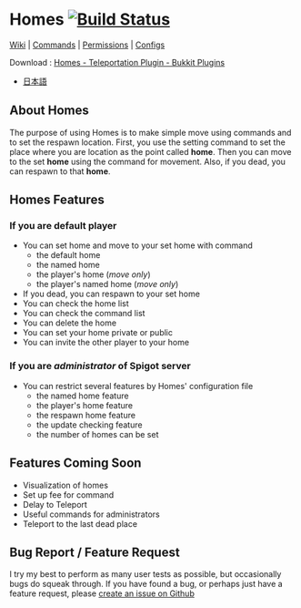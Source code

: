 # Homes [![Build Status](https://travis-ci.org/MasahiroSaito/Homes.svg?branch=master)](https://travis-ci.org/MasahiroSaito/Homes)

[Wiki](./wiki) | [Commands](./wiki/Commands) | [Permissions](./wiki/Permissions) | [Configs](./wiki/Configs)

Download : [Homes - Teleportation Plugin - Bukkit Plugins](https://dev.bukkit.org/projects/homes-teleportation-plugin)

- [日本語](./README_JA.md)

## About Homes

The purpose of using Homes is to make simple move using commands and to set the respawn location. First, you use the setting command to set the place where you are location as the point called **home**. Then you can move to the set **home** using the command for movement. Also, if you dead, you can respawn to that **home**.

## Homes Features

### If you are default player

- You can set home and move to your set home with command
    - the default home
    - the named home
    - the player's home (_move only_)
    - the player's named home (_move only_)
- If you dead, you can respawn to your set home
- You can check the home list
- You can check the command list
- You can delete the home
- You can set your home private or public
- You can invite the other player to your home

### If you are _administrator_ of Spigot server

- You can restrict several features by Homes' configuration file
    - the named home feature
    - the player's home feature
    - the respawn home feature
    - the update checking feature
    - the number of homes can be set

## Features Coming Soon

- Visualization of homes
- Set up fee for command
- Delay to Teleport
- Useful commands for administrators
- Teleport to the last dead place

## Bug Report / Feature Request

I try my best to perform as many user tests as possible, but occasionally bugs do squeak through. If you have found a bug, or perhaps just have a feature request, please [create an issue on Github](./issues)

